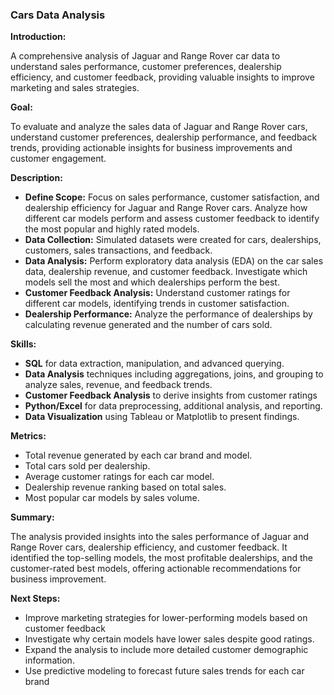 ### Cars Data Analysis

**Introduction:** 

   A comprehensive analysis of Jaguar and Range Rover car data to understand sales performance, customer 
   preferences, dealership efficiency, and customer feedback, providing valuable insights to improve marketing 
   and sales strategies.

  **Goal:**
  
   To evaluate and analyze the sales data of Jaguar and Range Rover cars, understand customer preferences, 
   dealership performance, and feedback trends, providing actionable insights for business improvements and 
   customer engagement.

**Description:**
   - **Define Scope:** Focus on sales performance, customer satisfaction, and dealership efficiency for Jaguar 
       and Range Rover cars. Analyze how different car models perform and assess customer feedback to identify 
       the most popular and highly rated models.
   - **Data Collection:** Simulated datasets were created for cars, dealerships, customers, sales transactions, 
       and feedback.
   - **Data Analysis:** Perform exploratory data analysis (EDA) on the car sales data, dealership revenue, and 
       customer feedback. Investigate which models sell the most and which dealerships perform the best.
   - **Customer Feedback Analysis:** Understand customer ratings for different car models, identifying trends 
       in  customer satisfaction.
   - **Dealership Performance:** Analyze the performance of dealerships by calculating revenue generated and 
       the number of cars sold.
     
**Skills:**
   - **SQL** for data extraction, manipulation, and advanced querying.
   - **Data Analysis** techniques including aggregations, joins, and grouping to analyze sales, revenue, and 
     feedback trends.
   - **Customer Feedback Analysis** to derive insights from customer ratings
   - **Python/Excel** for data preprocessing, additional analysis, and reporting.
   - **Data Visualization** using Tableau or Matplotlib to present findings.
     
**Metrics:**
   - Total revenue generated by each car brand and model.
   - Total cars sold per dealership.
   - Average customer ratings for each car model.
   - Dealership revenue ranking based on total sales.
   - Most popular car models by sales volume.


**Summary:**

   The analysis provided insights into the sales performance of Jaguar and Range Rover cars, dealership 
   efficiency, and customer feedback. It identified the top-selling models, the most profitable dealerships, 
   and the customer-rated best models, offering actionable recommendations for business improvement.

**Next Steps:**
   - Improve marketing strategies for lower-performing models based on customer feedback
   - Investigate why certain models have lower sales despite good ratings.
   - Expand the analysis to include more detailed customer demographic information.
   - Use predictive modeling to forecast future sales trends for each car brand

